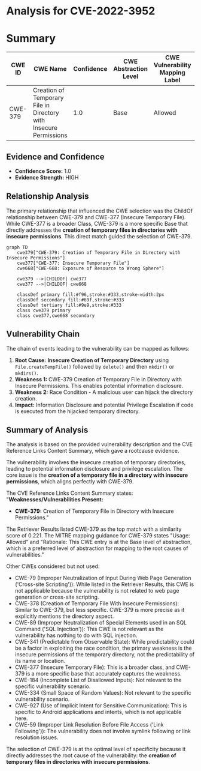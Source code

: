 # Analysis for CVE-2022-3952

# Summary
| CWE ID | CWE Name | Confidence | CWE Abstraction Level | CWE Vulnerability Mapping Label | CWE-Vulnerability Mapping Notes |
|---|---|---|---|---|---|
| CWE-379 | Creation of Temporary File in Directory with Insecure Permissions | 1.0 | Base | Allowed | Primary CWE |

## Evidence and Confidence

*   **Confidence Score:** 1.0
*   **Evidence Strength:** HIGH

## Relationship Analysis
The primary relationship that influenced the CWE selection was the ChildOf relationship between CWE-379 and CWE-377 (Insecure Temporary File). While CWE-377 is a broader Class, CWE-379 is a more specific Base that directly addresses the **creation of temporary files in directories with insecure permissions**. This direct match guided the selection of CWE-379.

```mermaid
graph TD
    cwe379["CWE-379: Creation of Temporary File in Directory with Insecure Permissions"]
    cwe377["CWE-377: Insecure Temporary File"]
    cwe668["CWE-668: Exposure of Resource to Wrong Sphere"]
    
    cwe379 -->|CHILDOF| cwe377
    cwe377 -->|CHILDOF| cwe668
    
    classDef primary fill:#f96,stroke:#333,stroke-width:2px
    classDef secondary fill:#69f,stroke:#333
    classDef tertiary fill:#9e9,stroke:#333
    class cwe379 primary
    class cwe377,cwe668 secondary
```

## Vulnerability Chain
The chain of events leading to the vulnerability can be mapped as follows:

1.  **Root Cause:** **Insecure Creation of Temporary Directory** using `File.createTempFile()` followed by `delete()` and then `mkdir()` or `mkdirs()`.
2.  **Weakness 1:** CWE-379 Creation of Temporary File in Directory with Insecure Permissions. This enables potential information disclosure.
3.  **Weakness 2:** Race Condition - A malicious user can hijack the directory creation.
4.  **Impact:** Information Disclosure and potential Privilege Escalation if code is executed from the hijacked temporary directory.

## Summary of Analysis
The analysis is based on the provided vulnerability description and the CVE Reference Links Content Summary, which gave a rootcause evidence.

The vulnerability involves the insecure creation of temporary directories, leading to potential information disclosure and privilege escalation. The core issue is the **creation of a temporary file in a directory with insecure permissions**, which aligns perfectly with CWE-379.

The CVE Reference Links Content Summary states:
"**Weaknesses/Vulnerabilities Present:**
*   **CWE-379:** Creation of Temporary File in Directory with Insecure Permissions."

The Retriever Results listed CWE-379 as the top match with a similarity score of 0.221. The MITRE mapping guidance for CWE-379 states "Usage: Allowed" and "Rationale: This CWE entry is at the Base level of abstraction, which is a preferred level of abstraction for mapping to the root causes of vulnerabilities."

Other CWEs considered but not used:

*   CWE-79 (Improper Neutralization of Input During Web Page Generation ('Cross-site Scripting')): While listed in the Retriever Results, this CWE is not applicable because the vulnerability is not related to web page generation or cross-site scripting.
*   CWE-378 (Creation of Temporary File With Insecure Permissions): Similar to CWE-379, but less specific. CWE-379 is more precise as it explicitly mentions the directory aspect.
*   CWE-89 (Improper Neutralization of Special Elements used in an SQL Command ('SQL Injection')): This CWE is not relevant as the vulnerability has nothing to do with SQL injection.
*   CWE-341 (Predictable from Observable State): While predictability could be a factor in exploiting the race condition, the primary weakness is the insecure permissions of the temporary directory, not the predictability of its name or location.
*   CWE-377 (Insecure Temporary File): This is a broader class, and CWE-379 is a more specific base that accurately captures the weakness.
*   CWE-184 (Incomplete List of Disallowed Inputs): Not relevant to the specific vulnerability scenario.
*   CWE-334 (Small Space of Random Values): Not relevant to the specific vulnerability scenario.
*   CWE-927 (Use of Implicit Intent for Sensitive Communication): This is specific to Android applications and intents, which is not applicable here.
*   CWE-59 (Improper Link Resolution Before File Access ('Link Following')): The vulnerability does not involve symlink following or link resolution issues.

The selection of CWE-379 is at the optimal level of specificity because it directly addresses the root cause of the vulnerability: the **creation of temporary files in directories with insecure permissions**.